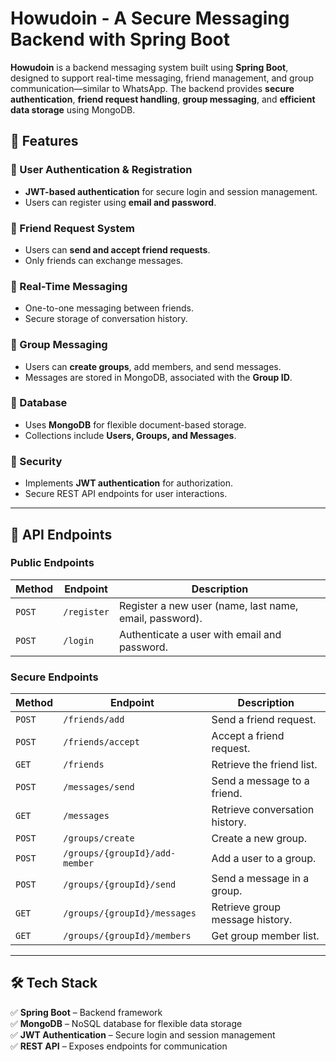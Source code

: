 # Howudoin - A Secure Messaging Backend with Spring Boot

**Howudoin** is a backend messaging system built using **Spring Boot**, designed to support real-time messaging, friend management, and group communication—similar to WhatsApp. The backend provides **secure authentication**, **friend request handling**, **group messaging**, and **efficient data storage** using MongoDB.

## 🚀 Features

### 🔹 User Authentication & Registration
- **JWT-based authentication** for secure login and session management.
- Users can register using **email and password**.

### 🔹 Friend Request System
- Users can **send and accept friend requests**.
- Only friends can exchange messages.

### 🔹 Real-Time Messaging
- One-to-one messaging between friends.
- Secure storage of conversation history.

### 🔹 Group Messaging
- Users can **create groups**, add members, and send messages.
- Messages are stored in MongoDB, associated with the **Group ID**.

### 🔹 Database
- Uses **MongoDB** for flexible document-based storage.
- Collections include **Users, Groups, and Messages**.

### 🔹 Security
- Implements **JWT authentication** for authorization.
- Secure REST API endpoints for user interactions.

---

## 📌 API Endpoints

### **Public Endpoints**
| Method | Endpoint | Description |
|--------|---------|-------------|
| `POST` | `/register` | Register a new user (name, last name, email, password). |
| `POST` | `/login` | Authenticate a user with email and password. |

### **Secure Endpoints**
| Method | Endpoint | Description |
|--------|---------|-------------|
| `POST` | `/friends/add` | Send a friend request. |
| `POST` | `/friends/accept` | Accept a friend request. |
| `GET`  | `/friends` | Retrieve the friend list. |
| `POST` | `/messages/send` | Send a message to a friend. |
| `GET`  | `/messages` | Retrieve conversation history. |
| `POST` | `/groups/create` | Create a new group. |
| `POST` | `/groups/{groupId}/add-member` | Add a user to a group. |
| `POST` | `/groups/{groupId}/send` | Send a message in a group. |
| `GET`  | `/groups/{groupId}/messages` | Retrieve group message history. |
| `GET`  | `/groups/{groupId}/members` | Get group member list. |

---

## 🛠️ Tech Stack
✅ **Spring Boot** – Backend framework  
✅ **MongoDB** – NoSQL database for flexible data storage  
✅ **JWT Authentication** – Secure login and session management  
✅ **REST API** – Exposes endpoints for communication  
